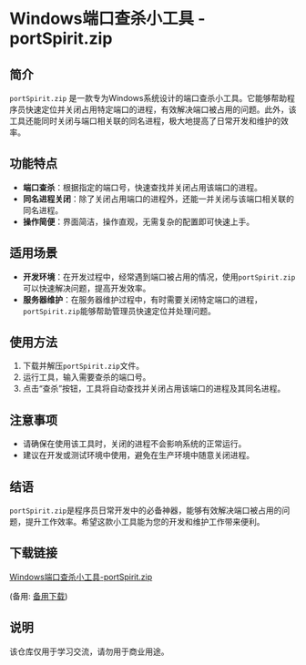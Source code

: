 # Windows端口查杀小工具 - portSpirit.zip

## 简介
`portSpirit.zip` 是一款专为Windows系统设计的端口查杀小工具。它能够帮助程序员快速定位并关闭占用特定端口的进程，有效解决端口被占用的问题。此外，该工具还能同时关闭与端口相关联的同名进程，极大地提高了日常开发和维护的效率。

## 功能特点
- **端口查杀**：根据指定的端口号，快速查找并关闭占用该端口的进程。
- **同名进程关闭**：除了关闭占用端口的进程外，还能一并关闭与该端口相关联的同名进程。
- **操作简便**：界面简洁，操作直观，无需复杂的配置即可快速上手。

## 适用场景
- **开发环境**：在开发过程中，经常遇到端口被占用的情况，使用`portSpirit.zip`可以快速解决问题，提高开发效率。
- **服务器维护**：在服务器维护过程中，有时需要关闭特定端口的进程，`portSpirit.zip`能够帮助管理员快速定位并处理问题。

## 使用方法
1. 下载并解压`portSpirit.zip`文件。
2. 运行工具，输入需要查杀的端口号。
3. 点击“查杀”按钮，工具将自动查找并关闭占用该端口的进程及其同名进程。

## 注意事项
- 请确保在使用该工具时，关闭的进程不会影响系统的正常运行。
- 建议在开发或测试环境中使用，避免在生产环境中随意关闭进程。

## 结语
`portSpirit.zip`是程序员日常开发中的必备神器，能够有效解决端口被占用的问题，提升工作效率。希望这款小工具能为您的开发和维护工作带来便利。

## 下载链接
[Windows端口查杀小工具-portSpirit.zip](https://pan.quark.cn/s/c066dcd6d81e) 

(备用: [备用下载](https://pan.baidu.com/s/1CFGz0yXwz-ZH6qGK0x-Nbw?pwd=1234))

## 说明

该仓库仅用于学习交流，请勿用于商业用途。
